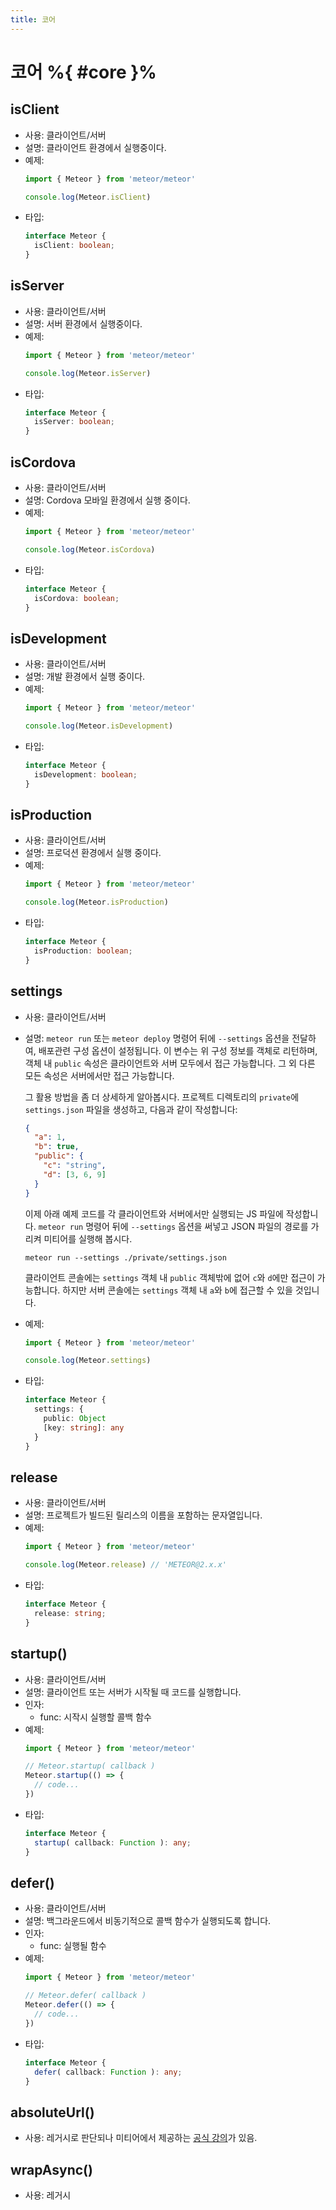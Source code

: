 ```yaml
---
title: 코어
---
```


# 코어 %{ #core }%

## isClient

- 사용: 클라이언트/서버
- 설명: 클라이언트 환경에서 실행중이다.
- 예제:
  ```js
  import { Meteor } from 'meteor/meteor'

  console.log(Meteor.isClient)
  ```
- 타입:
  ```ts
  interface Meteor {
    isClient: boolean;
  }
  ```

## isServer

- 사용: 클라이언트/서버
- 설명: 서버 환경에서 실행중이다.
- 예제:
  ```js
  import { Meteor } from 'meteor/meteor'

  console.log(Meteor.isServer)
  ```
- 타입:
  ```ts
  interface Meteor {
    isServer: boolean;
  }
  ```

## isCordova

- 사용: 클라이언트/서버
- 설명: Cordova 모바일 환경에서 실행 중이다.
- 예제:
  ```js
  import { Meteor } from 'meteor/meteor'

  console.log(Meteor.isCordova)
  ```
- 타입:
  ```ts
  interface Meteor {
    isCordova: boolean;
  }
  ```

## isDevelopment

- 사용: 클라이언트/서버
- 설명: 개발 환경에서 실행 중이다.
- 예제:
  ```js
  import { Meteor } from 'meteor/meteor'

  console.log(Meteor.isDevelopment)
  ```
- 타입:
  ```ts
  interface Meteor {
    isDevelopment: boolean;
  }
  ```

## isProduction

- 사용: 클라이언트/서버
- 설명: 프로덕션 환경에서 실행 중이다.
- 예제:
  ```js
  import { Meteor } from 'meteor/meteor'

  console.log(Meteor.isProduction)
  ```
- 타입:
  ```ts
  interface Meteor {
    isProduction: boolean;
  }
  ```

## settings

- 사용: 클라이언트/서버
- 설명: `meteor run` 또는 `meteor deploy` 명령어 뒤에 `--settings` 옵션을 전달하여, 배포관련 구성 옵션이 설정됩니다.
       이 변수는 위 구성 정보를 객체로 리턴하며, 객체 내 `public` 속성은 클라이언트와 서버 모두에서 접근 가능합니다.
       그 외 다른 모든 속성은 서버에서만 접근 가능합니다.

  그 활용 방법을 좀 더 상세하게 알아봅시다.
  프로젝트 디렉토리의 `private`에 `settings.json` 파일을 생성하고, 다음과 같이 작성합니다:

  ```json
  {
    "a": 1,
    "b": true,
    "public": {
      "c": "string",
      "d": [3, 6, 9]
    }
  }
  ```
  이제 아래 예제 코드를 각 클라이언트와 서버에서만 실행되는 JS 파일에 작성합니다.
  `meteor run` 명령어 뒤에 `--settings` 옵션을 써넣고 JSON 파일의 경로를 가리켜 미티어를 실행해 봅시다.

  ```shell
  meteor run --settings ./private/settings.json
  ```
  
  클라이언트 콘솔에는 `settings` 객체 내 `public` 객체밖에 없어 `c`와 `d`에만 접근이 가능합니다.
  하지만 서버 콘솔에는 `settings` 객체 내 `a`와 `b`에 접근할 수 있을 것입니다.

- 예제:
  ```js
  import { Meteor } from 'meteor/meteor'

  console.log(Meteor.settings)
  ```
- 타입:
  ```ts
  interface Meteor {
    settings: {
      public: Object
      [key: string]: any 
    }
  }
  ```

## release

- 사용: 클라이언트/서버
- 설명:  프로젝트가 빌드된 릴리스의 이름을 포함하는 문자열입니다.
- 예제:
  ```js
  import { Meteor } from 'meteor/meteor'

  console.log(Meteor.release) // 'METEOR@2.x.x'
  ```
- 타입:
  ```ts
  interface Meteor {
    release: string;
  }
  ```

## startup()

- 사용: 클라이언트/서버
- 설명: 클라이언트 또는 서버가 시작될 때 코드를 실행합니다.
- 인자:
  - func: 시작시 실행할 콜백 함수
- 예제:
  ```js
  import { Meteor } from 'meteor/meteor'

  // Meteor.startup( callback )
  Meteor.startup(() => {
    // code...
  })
  ```
- 타입:
  ```ts
  interface Meteor {
    startup( callback: Function ): any;
  }
  ```

## defer()

- 사용: 클라이언트/서버
- 설명: 백그라운드에서 비동기적으로 콜백 함수가 실행되도록 합니다.
- 인자:
  - func: 실행될 함수
- 예제:
  ```js
  import { Meteor } from 'meteor/meteor'

  // Meteor.defer( callback )
  Meteor.defer(() => {
    // code...
  })
  ```
- 타입:
  ```ts
  interface Meteor {
    defer( callback: Function ): any;
  }
  ```

## absoluteUrl()

- 사용: 레거시로 판단되나 미티어에서 제공하는 [공식 강의](https://youtu.be/6RRVU0-Vvm8?t=469)가 있음.

[//]: # (todo: 재확인 필요)

## wrapAsync()

- 사용: 레거시